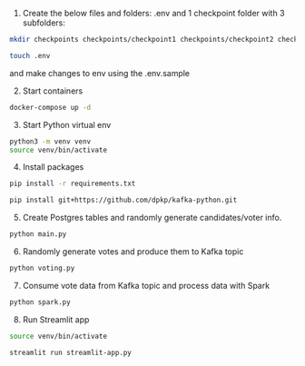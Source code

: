 1. Create the below files and folders:
.env
and 1 checkpoint folder with 3 subfolders:
```bash
mkdir checkpoints checkpoints/checkpoint1 checkpoints/checkpoint2 checkpoints/checkpoint3

touch .env
```
and make changes to env using the .env.sample

2. Start containers
```bash
docker-compose up -d
```
3. Start Python virtual env
```bash
python3 -m venv venv 
source venv/bin/activate 
```
4. Install packages
```bash
pip install -r requirements.txt

pip install git+https://github.com/dpkp/kafka-python.git
```

5. Create Postgres tables and randomly generate candidates/voter info.
```bash
python main.py
```

6. Randomly generate votes and produce them to Kafka topic
```bash
python voting.py
```

7. Consume vote data from Kafka topic and process data with Spark
```bash
python spark.py
```

8. Run Streamlit app
```bash
source venv/bin/activate 

streamlit run streamlit-app.py
```